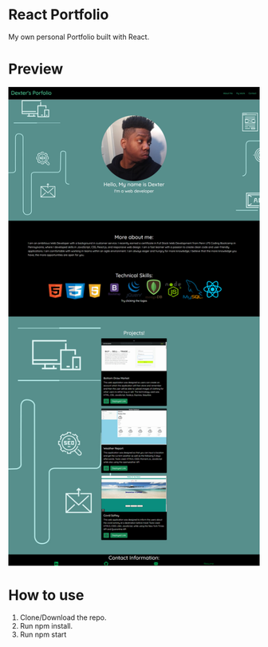# React Portfolio

My own personal Portfolio built with React.

# Preview
![portfolio image here](react-portfolio\src\Components\Pictures\screencapture-localhost-3000-reactPortfolio-2021-09-06-14_43_23.png)

# How to use
1. Clone/Download the repo.
2. Run npm install.
3. Run npm start